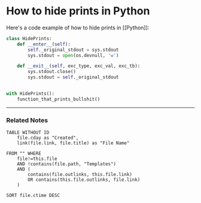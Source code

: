 # How to hide prints in Python
Here's a code example of how to hide prints in [[Python]]:

```Python
class HidePrints:
    def __enter__(self):
        self._original_stdout = sys.stdout
        sys.stdout = open(os.devnull, 'w')

    def __exit__(self, exc_type, exc_val, exc_tb):
        sys.stdout.close()
        sys.stdout = self._original_stdout

		
with HidePrints():
    function_that_prints_bullshit()
```
--- 

### Related Notes
```dataview
TABLE WITHOUT ID
	file.cday as "Created",
	link(file.link, file.title) as "File Name"

FROM "" WHERE
	file!=this.file
	AND !contains(file.path, "Templates")
	AND (
		contains(file.outlinks, this.file.link)
		OR contains(this.file.outlinks, file.link)
	)

SORT file.ctime DESC
```
